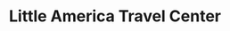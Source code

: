 ---
title: "Little America Travel Center"
url: /cheyenne/little-america-travel-center/
shop: Lebensmittel
---